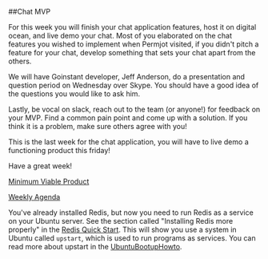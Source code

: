 ##Chat MVP

For this week you will finish your chat application features, host it on digital ocean, and live demo your chat. Most of you elaborated on the chat features you wished to implement when Permjot visited, if you didn't pitch a feature for your chat, develop something that sets your chat apart from the others.

We will have Goinstant developer, Jeff Anderson, do a presentation and question period on Wednesday over Skype.
You should have a good idea of the questions you would like to ask him.

Lastly, be vocal on slack, reach out to the team (or anyone!) for feedback on your MVP. Find a common pain point and come up with a solution. If you think it is a problem, make sure others agree with you!

This is the last week for the chat application, you will have to live demo a functioning product this friday!

Have a great week!

[Minimum Viable Product](../../product/mvp/README.md)

[Weekly Agenda](../../agenda/november/week-one.md)

You've already installed Redis, but now you need to run Redis as a service on your Ubuntu server. See the section called "Installing Redis more properly" in the [Redis Quick Start](http://redis.io/topics/quickstart). This will show you use a system in Ubuntu called `upstart`, which is used to run programs as services. You can read more about upstart in the [UbuntuBootupHowto](https://help.ubuntu.com/community/UbuntuBootupHowto).
